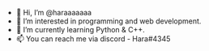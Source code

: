- 👋 Hi, I’m @haraaaaaaa
- 👀 I’m interested in programming and web development.
- 🌱 I’m currently learning Python & C++.
- 📫 You can reach me via discord - Hara#4345

<!---
haraaaaaaa/haraaaaaaa is a ✨ special ✨ repository because its `README.md` (this file) appears on your GitHub profile.
You can click the Preview link to take a look at your changes.
--->
